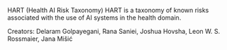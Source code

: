 HART (Health AI Risk Taxonomy)
HART is a taxonomy of known risks associated with the use of AI systems in the health domain.

Creators: 
Delaram Golpayegani, 
Rana Saniei, 
Joshua Hovsha, 
Leon W. S. Rossmaier, 
Jana Mišić
